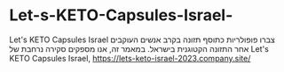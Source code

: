 # Let-s-KETO-Capsules-Israel-
Let's KETO Capsules Israel צברו פופולריות כתוסף תזונה בקרב אנשים העוקבים אחר התזונה הקטוגנית בישראל. במאמר זה, אנו מספקים סקירה נרחבת של Let's KETO Capsules Israel, https://lets-keto-israel-2023.company.site/
